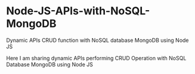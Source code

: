 # Node-JS-APIs-with-NoSQL-MongoDB
Dynamic APIs CRUD function with NoSQL database MongoDB using Node JS

Here I am sharing dynamic APIs performing CRUD Operation with NoSQL Database MongoDB using Node JS
